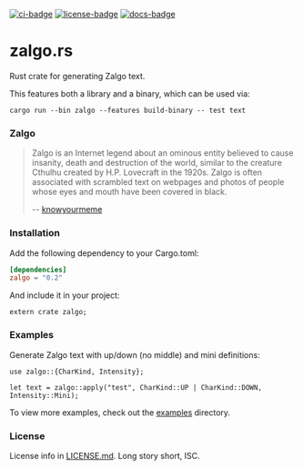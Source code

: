 [![ci-badge][]][ci] [![license-badge][]][license] [![docs-badge][]][docs]

# zalgo.rs

Rust crate for generating Zalgo text.

This features both a library and a binary, which can be used via:

`cargo run --bin zalgo --features build-binary -- test text`

### Zalgo

> Zalgo is an Internet legend about an ominous entity believed to cause
> insanity, death and destruction of the world, similar to the creature Cthulhu
> created by H.P. Lovecraft in the 1920s. Zalgo is often associated with
> scrambled text on webpages and photos of people whose eyes and mouth have been
> covered in black.
>
> -- [knowyourmeme][kym]

### Installation

Add the following dependency to your Cargo.toml:

```toml
[dependencies]
zalgo = "0.2"
```

And include it in your project:

```rust,skt-extern-crate-only
extern crate zalgo;
```

### Examples

Generate Zalgo text with up/down (no middle) and mini definitions:

```rust,skt-cfg-std-all-code-in-main
use zalgo::{CharKind, Intensity};

let text = zalgo::apply("test", CharKind::UP | CharKind::DOWN, Intensity::Mini);
```

To view more examples, check out the [examples] directory.

### License

License info in [LICENSE.md]. Long story short, ISC.

[ci]: https://travis-ci.org/zeyla/zalgo.rs
[ci-badge]: https://travis-ci.org/zeyla/zalgo.rs.svg?branch=master
[docs]: https://docs.rs/zalgo
[docs-badge]: https://img.shields.io/badge/docs-online-2020ff.svg
[examples]: https://github.com/zeyla/zalgo.rs/tree/master/examples
[kym]: http://knowyourmeme.com/memes/zalgo
[LICENSE.md]: https://github.com/zeyla/zalgo.rs/blob/master/LICENSE.md
[license]: https://opensource.org/licenses/ISC
[license-badge]: https://img.shields.io/badge/license-ISC-blue.svg?style=flat-square

